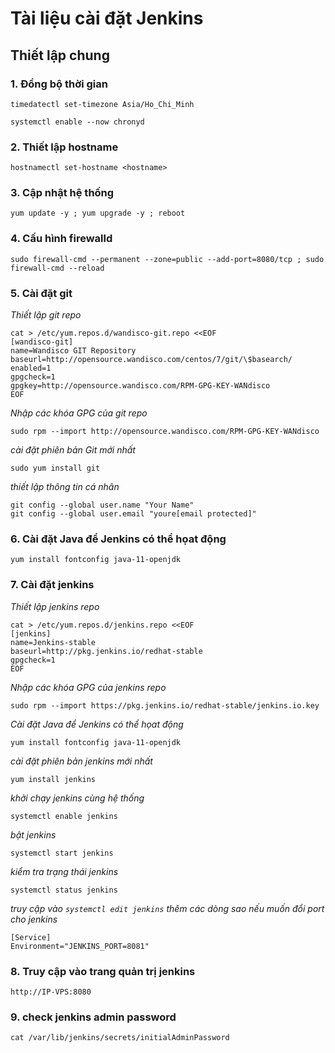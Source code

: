 # Tài liệu cài đặt Jenkins

## Thiết lập chung

### 1. Đồng bộ thời gian

```shell
timedatectl set-timezone Asia/Ho_Chi_Minh
```

```shell
systemctl enable --now chronyd
```

### 2. Thiết lập hostname

```shell
hostnamectl set-hostname <hostname>
```

### 3. Cập nhật hệ thống

```shell
yum update -y ; yum upgrade -y ; reboot
```

### 4. Cấu hình firewalld

```shell
sudo firewall-cmd --permanent --zone=public --add-port=8080/tcp ; sudo firewall-cmd --reload
```
### 5. Cài đặt git

*Thiết lập git repo*
```shell
cat > /etc/yum.repos.d/wandisco-git.repo <<EOF
[wandisco-git]
name=Wandisco GIT Repository
baseurl=http://opensource.wandisco.com/centos/7/git/\$basearch/
enabled=1
gpgcheck=1
gpgkey=http://opensource.wandisco.com/RPM-GPG-KEY-WANdisco
EOF
```

*Nhập các khóa GPG của git repo*
```shell
sudo rpm --import http://opensource.wandisco.com/RPM-GPG-KEY-WANdisco
```

*cài đặt phiên bản Git mới nhất*
```shell
sudo yum install git
```

*thiết lập thông tin cá nhân*
```shell
git config --global user.name "Your Name"
git config --global user.email "youre[email protected]"
```

### 6. Cài đặt Java để Jenkins có thể họat động

```shell
yum install fontconfig java-11-openjdk
```

### 7. Cài đặt jenkins

*Thiết lập jenkins repo*
```shell
cat > /etc/yum.repos.d/jenkins.repo <<EOF
[jenkins]
name=Jenkins-stable
baseurl=http://pkg.jenkins.io/redhat-stable
gpgcheck=1
EOF
```

*Nhập các khóa GPG của jenkins repo*
```shell
sudo rpm --import https://pkg.jenkins.io/redhat-stable/jenkins.io.key
```

*Cài đặt Java để Jenkins có thể họat động*
```shell
yum install fontconfig java-11-openjdk
```

*cài đặt phiên bản jenkins mới nhất*
```shell
yum install jenkins
```

*khởi chạy jenkins cùng hệ thống*

```shell
systemctl enable jenkins
```

*bật jenkins*
```shell
systemctl start jenkins
```

*kiểm tra trạng thái jenkins*
```shell
systemctl status jenkins
```

*truy cập vào ```systemctl edit jenkins``` thêm các dòng sao nếu muốn đổi port cho jenkins*
```shell
[Service]
Environment="JENKINS_PORT=8081"
```

### 8. Truy cập vào trang quản trị jenkins

```shell
http://IP-VPS:8080
```

### 9. check jenkins admin password

```shell
cat /var/lib/jenkins/secrets/initialAdminPassword
```